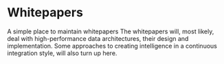 # Whitepapers
A simple place to maintain whitepapers
The whitepapers will, most likely, deal with high-performance data architectures, their design and implementation. Some approaches to creating intelligence in a continuous integration style, will also turn up here.
